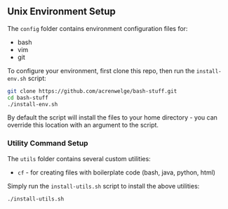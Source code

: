 ## Unix Environment Setup

The `config` folder contains environment configuration files for:
* bash
* vim
* git

To configure your environment, first clone this repo, then run the `install-env.sh` script:
```bash
git clone https://github.com/acrenwelge/bash-stuff.git
cd bash-stuff
./install-env.sh
```

By default the script will install the files to your home directory - you can override this location with 
an argument to the script.

### Utility Command Setup

The `utils` folder contains several custom utilities:
* `cf` - for creating files with boilerplate code (bash, java, python, html)

Simply run the `install-utils.sh` script to install the above utilities:
```bash
./install-utils.sh
```
